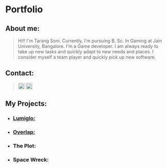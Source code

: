 # Portfolio

## About me:
>Hi!! I'm Tarang Soni. Currently, I’m pursuing B. Sc. In Gaming at Jain University, Bangalore. I'm a Game developer. I am always ready to take up new tasks and quickly adapt to new needs and places. I consider myself a team player and quickly pick up new software.

## Contact:
> [<img src="https://user-images.githubusercontent.com/83337255/156588541-c3009b1d-cc73-4d0a-8022-68931c183878.png" alt="instagram" width="20"/>](https://www.instagram.com/_zer0rez_/)
  [<img src="https://user-images.githubusercontent.com/83337255/156589694-8102daf4-f9fe-4ab0-b02a-86617799a44b.png" alt="gmail" width="20"/>](sonitarang1@gmail.com) 
  
## My Projects:

* ### [Lumiglo:](https://github.com/tarang-soni/tarang-soni/blob/main/Portfolio/Projects/Lumiglo.md) 
* ### [Overlap:](https://github.com/tarang-soni/tarang-soni/edit/main/Portfolio/Projects/Overlap.md) 
* ### The Plot:
* ### Space Wreck:
